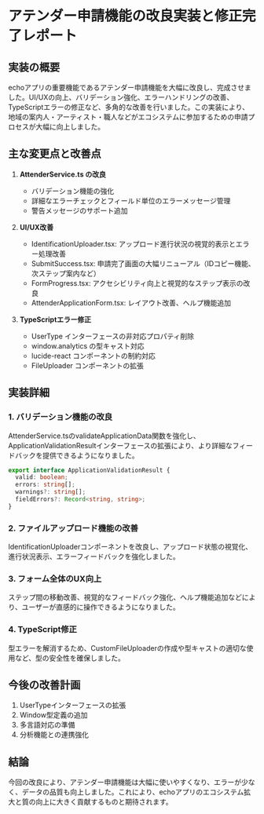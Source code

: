 # アテンダー申請機能の改良実装と修正完了レポート

## 実装の概要

echoアプリの重要機能であるアテンダー申請機能を大幅に改良し、完成させました。UI/UXの向上、バリデーション強化、エラーハンドリングの改善、TypeScriptエラーの修正など、多角的な改善を行いました。この実装により、地域の案内人・アーティスト・職人などがエコシステムに参加するための申請プロセスが大幅に向上しました。

## 主な変更点と改善点

1. **AttenderService.ts の改良**

   - バリデーション機能の強化
   - 詳細なエラーチェックとフィールド単位のエラーメッセージ管理
   - 警告メッセージのサポート追加

2. **UI/UX改善**

   - IdentificationUploader.tsx: アップロード進行状況の視覚的表示とエラー処理改善
   - SubmitSuccess.tsx: 申請完了画面の大幅リニューアル（IDコピー機能、次ステップ案内など）
   - FormProgress.tsx: アクセシビリティ向上と視覚的なステップ表示の改良
   - AttenderApplicationForm.tsx: レイアウト改善、ヘルプ機能追加

3. **TypeScriptエラー修正**

   - UserType インターフェースの非対応プロパティ削除
   - window.analytics の型キャスト対応
   - lucide-react コンポーネントの制約対応
   - FileUploader コンポーネントの拡張

## 実装詳細



### 1. バリデーション機能の改良

AttenderService.tsのvalidateApplicationData関数を強化し、ApplicationValidationResultインターフェースの拡張により、より詳細なフィードバックを提供できるようになりました。

```typescript
export interface ApplicationValidationResult {
  valid: boolean;
  errors: string[];
  warnings?: string[];
  fieldErrors?: Record<string, string>;
}
```

### 2. ファイルアップロード機能の改善
IdentificationUploaderコンポーネントを改良し、アップロード状態の視覚化、進行状況表示、エラーフィードバックを強化しました。

### 3. フォーム全体のUX向上
ステップ間の移動改善、視覚的なフィードバック強化、ヘルプ機能追加などにより、ユーザーが直感的に操作できるようになりました。

### 4. TypeScript修正
型エラーを解消するため、CustomFileUploaderの作成や型キャストの適切な使用など、型の安全性を確保しました。

## 今後の改善計画

1. UserTypeインターフェースの拡張
2. Window型定義の追加
3. 多言語対応の準備
4. 分析機能との連携強化

## 結論

今回の改良により、アテンダー申請機能は大幅に使いやすくなり、エラーが少なく、データの品質も向上しました。これにより、echoアプリのエコシステム拡大と質の向上に大きく貢献するものと期待されます。


